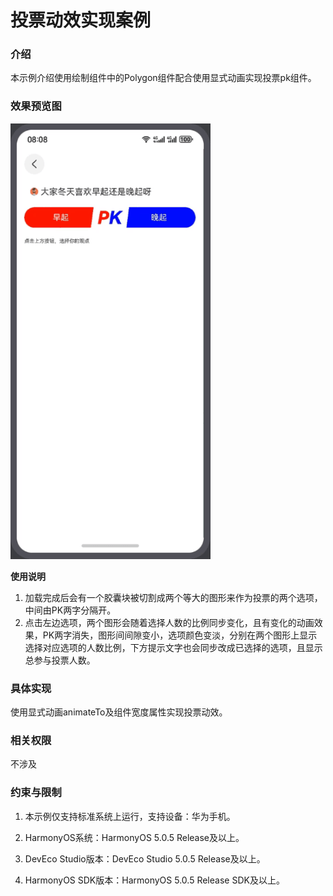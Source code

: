 # 投票动效实现案例

### 介绍

本示例介绍使用绘制组件中的Polygon组件配合使用显式动画实现投票pk组件。

### 效果预览图

![](../../../../../../screenshots/device/voting_component.gif)

**使用说明**

1. 加载完成后会有一个胶囊块被切割成两个等大的图形来作为投票的两个选项，中间由PK两字分隔开。
2. 点击左边选项，两个图形会随着选择人数的比例同步变化，且有变化的动画效果，PK两字消失，图形间间隙变小，选项颜色变淡，分别在两个图形上显示选择对应选项的人数比例，下方提示文字也会同步改成已选择的选项，且显示总参与投票人数。

### 具体实现

使用显式动画animateTo及组件宽度属性实现投票动效。

### 相关权限

不涉及

### 约束与限制

1. 本示例仅支持标准系统上运行，支持设备：华为手机。

2. HarmonyOS系统：HarmonyOS 5.0.5 Release及以上。

3. DevEco Studio版本：DevEco Studio 5.0.5 Release及以上。

4. HarmonyOS SDK版本：HarmonyOS 5.0.5 Release SDK及以上。